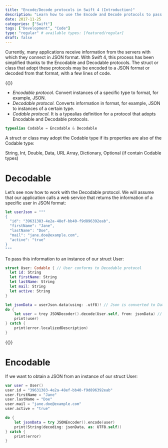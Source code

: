 ```yaml
---
title: "Encode/Decode protocols in Swift 4 (Introduction)"
description: "Learn how to use the Encode and Decode protocols to pass information in JSON format to a struct or class and vice versa."
date: 2017-11-25
categories: ["Swift"]
tags: ["Development", "Code"]
type: "regular" # available types: [featured/regular]
draft: false
---
```

Currently, many applications receive information from the servers with which they connect in JSON format.
With Swift 4, this process has been simplified thanks to the Encodable and Decodable protocols. The struct or class that adopt these protocols may be encoded to a JSON format or decoded from that format, with a few lines of code.

{{<ads1>}}

* *Encodable protocol.* Convert instances of a specific type to format, for example, JSON.
* *Decodable protocol.* Converts information in format, for example, JSON to instances of a certain type.
* *Codable protocol.* It is a typealias definition for a protocol that adopts Encodable and Decodable protocols.

```swift
typealias Codable = Encodable & Decodable
```

A struct or class may adopt the Codable type if its properties are also of the Codable type:

String, Int, Double, Data, URL
Array, Dictionary, Optional (if contain Codable types)

# Decodable

Let’s see now how to work with the Decodable protocol. We will assume that our application calls a web service that returns the information of a specific user in JSON format:

```swift
let userJson = """
{
  "id": "39631383-4e2a-48ef-bb40-f9d896392eab",
  "firstName": "Jane",
  "lastName": "Doe",
  "mail": "jane.doe@example.com",
  "active": "true"
}
"""
```

To pass this information to an instance of our struct User:

```swift
struct User: Codable { // User conforms to Decodable protocol
  let id: String
  let firstName: String
  let lastName: String
  let mail: String
  let active: String
}

let jsonData = userJson.data(using: .utf8)! // Json is converted to Data type
do {
    let user = trey JSONDecoder().decode(User.self, from: jsonData) // Data is decoded
    print(user)
} catch {
    print(error.localizedDescription)
}
```
{{<ads2>}}

# Encodable

If we want to obtain a JSON from an instance of our struct User:

```swift
var user = User()
user.id = "39631383-4e2a-48ef-bb40-f9d896392eab"
user.firstName = "Jane"
user.lastName = "Doe"
user.mail = "jane.doe@example.com"
user.active = "true"

do {
    let jsonData = try JSONEncoder().encode(user)
    print(String(decoding: jsonData, as: UTF8.self))
} catch {
    print(error)
}
```
